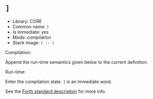 # `]`

- Library: CORE
- Common name: `]`
- Is immediate: yes
- Mode: compilation
- Stack image: `( -- )`

Compilation:

   Append the run-time semantics given below to the current definition.

Run-time:

   Enter the compilation state. `]` is an immediate word.

See the [Forth standard description](https://forth-standard.org/standard/right-bracket) for more info.
